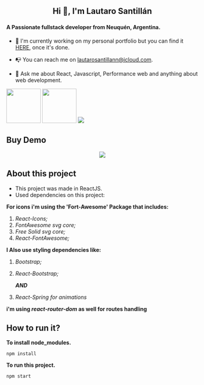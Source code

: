 ## <p align="center">Hi 👋, I'm Lautaro Santillán</p>

#### 		A Passionate fullstack developer from Neuquén, Argentina.	

- 🔭 I'm currently working on my personal portfolio but you can find it [HERE](https://www.lautarosantillan.com), once it's done.

- 📭 You can reach me on lautarosantillann@icloud.com.

- 💬 Ask me about React, Javascript, Performance web and anything about web development.
<div>
      <img src="https://i.imgur.com/qANYJqe.png" width="90px"/>
      <img src="https://imgur.com/aAtbvJi.png" width="90px"/>
      <img src="https://imgur.com/dEutKP2.png" width"90px"/>
 </div>
 
 ## Buy Demo
 <p align="center">
 <img src="https://media.giphy.com/media/GbX29sdlUX9YZvaOu7/giphy.gif?cid=790b7611b9528df8a239eced110ac21a21335b1d34b2f5fa&rid=giphy.gif&ct=g" width="auto" height="auto"/>
     </p>

 
 ## About this project
- This project was made in ReactJS.
- Used dependencies on this project:

**For icons i'm using the 'Fort-Awesome' Package that includes:** 

1.  *React-Icons;*
2. *FontAwesome svg core;*
3. *Free Solid svg core;*
4. *React-FontAwesome;*

**I Also use styling dependencies like:**

1. *Bootstrap;*

2. *React-Bootstrap;* 

   ***AND***

3. *React-Spring for animations* 

**i'm using *react-router-dom* as well for routes handling**

## How to run it?

**To install node_modules.**

```react
npm install
```

**To run this project.**

```react
npm start
```
